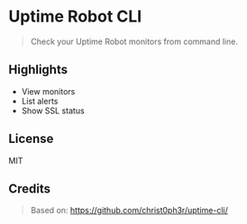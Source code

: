 # Uptime Robot CLI

> Check your Uptime Robot monitors from command line.

## Highlights
* View monitors
* List alerts
* Show SSL status


## License
MIT

## Credits
> Based on: https://github.com/christ0ph3r/uptime-cli/